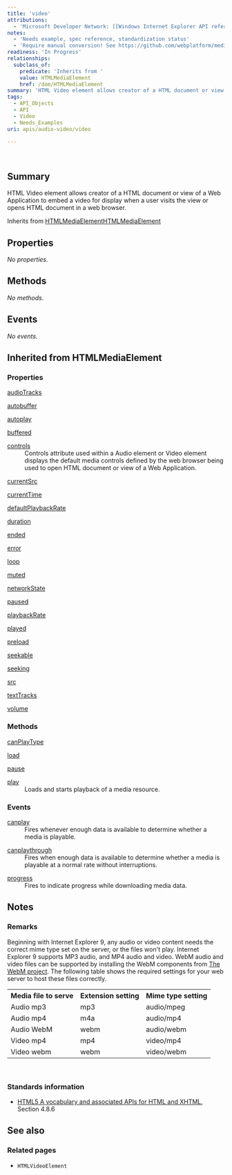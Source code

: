 ```yaml
---
title: 'video'
attributions:
  - 'Microsoft Developer Network: [[Windows Internet Explorer API reference](http://msdn.microsoft.com/en-us/library/ie/hh828809%28v=vs.85%29.aspx) Article]'
notes:
  - 'Needs example, spec reference, standardization status'
  - 'Require manual conversion! See https://github.com/webplatform/mediawiki-conversion/issues/24'
readiness: 'In Progress'
relationships:
  subclass_of:
    predicate: 'Inherits from '
    value: HTMLMediaElement
    href: /dom/HTMLMediaElement
summary: 'HTML Video element allows creator of a HTML document or view of a Web Application to embed a video for display when a user visits the view or opens HTML document in a web browser.'
tags:
  - API_Objects
  - API
  - Video
  - Needs_Examples
uri: apis/audio-video/video

---
```

<p><br/></p>
<h2>Summary</h2>
<p>
HTML Video element allows creator of a HTML document or view of a Web Application to embed a video for display when a user visits the view or opens HTML document in a web browser.</p><p>Inherits from <a href="/dom/HTMLMediaElement">HTMLMediaElement</a><a href="/dom/HTMLMediaElement">HTMLMediaElement</a>
</p>
<h2>Properties</h2>
<p><i>No properties.</i>
</p>
<h2>Methods</h2>
<p><i>No methods.</i>
</p>
<h2>Events</h2>
<p><i>No events.</i>
</p>
<h2>Inherited from HTMLMediaElement</h2>
<h3>Properties</h3>

<dl><dt><a href="/dom/HTMLMediaElement/audioTracks">audioTracks</a></dt>
  <dd/>
</dl><dl><dt><a href="/dom/HTMLMediaElement/autobuffer">autobuffer</a></dt>
  <dd/>
</dl><dl><dt><a href="/dom/HTMLMediaElement/autoplay">autoplay</a></dt>
  <dd/>
</dl><dl><dt><a href="/dom/HTMLMediaElement/buffered">buffered</a></dt>
  <dd/>
</dl><dl><dt><a href="/dom/HTMLMediaElement/controls">controls</a></dt>
  <dd>Controls attribute used within a Audio element or Video element displays the default media controls defined by the web browser being used to open HTML document or view of a Web Application.</dd>
</dl><dl><dt><a href="/dom/HTMLMediaElement/currentSrc">currentSrc</a></dt>
  <dd/>
</dl><dl><dt><a href="/dom/HTMLMediaElement/currentTime">currentTime</a></dt>
  <dd/>
</dl><dl><dt><a href="/dom/HTMLMediaElement/defaultPlaybackRate">defaultPlaybackRate</a></dt>
  <dd/>
</dl><dl><dt><a href="/dom/HTMLMediaElement/duration">duration</a></dt>
  <dd/>
</dl><dl><dt><a href="/dom/HTMLMediaElement/ended">ended</a></dt>
  <dd/>
</dl><dl><dt><a href="/dom/HTMLMediaElement/error">error</a></dt>
  <dd/>
</dl><dl><dt><a href="/dom/HTMLMediaElement/loop">loop</a></dt>
  <dd/>
</dl><dl><dt><a href="/dom/HTMLMediaElement/muted">muted</a></dt>
  <dd/>
</dl><dl><dt><a href="/dom/HTMLMediaElement/networkState">networkState</a></dt>
  <dd/>
</dl><dl><dt><a href="/dom/HTMLMediaElement/paused">paused</a></dt>
  <dd/>
</dl><dl><dt><a href="/dom/HTMLMediaElement/playbackRate">playbackRate</a></dt>
  <dd/>
</dl><dl><dt><a href="/dom/HTMLMediaElement/played">played</a></dt>
  <dd/>
</dl><dl><dt><a href="/dom/HTMLMediaElement/preload">preload</a></dt>
  <dd/>
</dl><dl><dt><a href="/dom/HTMLMediaElement/seekable">seekable</a></dt>
  <dd/>
</dl><dl><dt><a href="/dom/HTMLMediaElement/seeking">seeking</a></dt>
  <dd/>
</dl><dl><dt><a href="/dom/HTMLMediaElement/src">src</a></dt>
  <dd/>
</dl><dl><dt><a href="/dom/HTMLMediaElement/textTracks">textTracks</a></dt>
  <dd/>
</dl><dl><dt><a href="/dom/HTMLMediaElement/volume">volume</a></dt>
  <dd/>
</dl><h3>Methods</h3>

<dl><dt><a href="/dom/HTMLMediaElement/canPlayType">canPlayType</a></dt>
  <dd/>
</dl><dl><dt><a href="/dom/HTMLMediaElement/load">load</a></dt>
  <dd/>
</dl><dl><dt><a href="/dom/HTMLMediaElement/pause">pause</a></dt>
  <dd/>
</dl><dl><dt><a href="/dom/HTMLMediaElement/play">play</a></dt>
  <dd>Loads and starts playback of a media resource.</dd>
</dl><h3>Events</h3>

<dl><dt><a href="/dom/HTMLMediaElement/canplay">canplay</a></dt>
  <dd>Fires whenever enough data is available to determine whether a media is playable.</dd>
</dl><dl><dt><a href="/dom/HTMLMediaElement/canplaythrough">canplaythrough</a></dt>
  <dd>Fires when enough data is available to determine whether a media is playable at a normal rate without interruptions.</dd>
</dl><dl><dt><a href="/dom/HTMLMediaElement/progress">progress</a></dt>
  <dd>Fires to indicate progress while downloading media data.</dd>
</dl><h2>Notes</h2>
<h3>Remarks</h3>
<p>Beginning with Internet Explorer 9, any audio or video content needs  the correct mime type set on the server, or the files won't play. Internet Explorer 9 supports MP3 audio, and  MP4 audio and video. WebM audio and video files can be supported by installing the WebM components from <a rel="nofollow" class="external text" href="http://go.microsoft.com/fwlink/p/?LinkID=218894">The WebM project</a>. The following table shows the required settings for your web server to host these files correctly.
</p>
<table class="wikitable"><tr><th>Media file to serve
</th>
<th>Extension setting
</th>
<th>Mime type setting
</th></tr><tr><td>Audio mp3
</td>
<td>mp3
</td>
<td>audio/mpeg
</td></tr><tr><td>Audio mp4
</td>
<td>m4a
</td>
<td>audio/mp4
</td></tr><tr><td>Audio WebM
</td>
<td>webm
</td>
<td>audio/webm
</td></tr><tr><td>Video mp4
</td>
<td>mp4
</td>
<td>video/mp4
</td></tr><tr><td>Video webm
</td>
<td>webm
</td>
<td>video/webm
</td></tr></table><p> 
</p>
<h3>Standards information</h3>
<ul><li><a rel="nofollow" class="external text" href="http://go.microsoft.com/fwlink/p/?linkid=221374">HTML5 A vocabulary and associated APIs for HTML and XHTML</a>, Section 4.8.6</li></ul><h2>See also</h2>
<h3>Related pages</h3>
<ul><li><code>HTMLVideoElement</code></li></ul>
